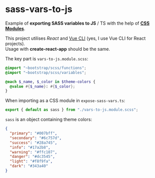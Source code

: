 # sass-vars-to-js

Example of **exporting SASS variables to JS** / TS with the help of [**CSS Modules**](https://github.com/css-modules/css-modules).

This project utilises _React_ and [Vue CLI](https://cli.vuejs.org/) (yes, I use Vue CLI for React projects).  
Usage with **create-react-app** should be the same.

The key part is `vars-to-js.module.scss`:

```scss
@import "~bootstrap/scss/functions";
@import "~bootstrap/scss/variables";

@each $_name, $_color in $theme-colors {
  @value #{$_name}: #{$_color};
}
```

When importing as a CSS module in `expose-sass-vars.ts`:

```typescript
export { default as sass } from "./vars-to-js.module.scss";
```

`sass` is an object containing theme colors:

```json
{
  "primary": "#007bff",
  "secondary": "#6c757d",
  "success": "#28a745",
  "info": "#17a2b8",
  "warning": "#ffc107",
  "danger": "#dc3545",
  "light": "#f8f9fa",
  "dark": "#343a40"
}
```
